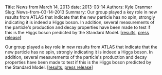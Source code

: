 Title: News from March 14, 2013
date: 2013-03-14
Authors: Kyle Cranmer
Slug: News-from-03-14-2013
Summary:  Our group played a key role in new results from ATLAS that indicate that the new particle has no spin, strongly indicating it is indeed a Higgs boson.  In addition, several measurements of the particle's production and decay properties have been made to test if this is the Higgs boson predicted by the Standard Model.  [<a href="https//twiki.cern.ch/twiki/bin/view/AtlasPublic/HiggsPublicResults">results<a>, <a href="http//press.web.cern.ch/press-releases/2013/03/new-results-indicate-particle-discovered-cern-higgs-boson">press release</a>]

 

 Our group played a key role in new results from ATLAS that indicate that the new particle has no spin, strongly indicating it is indeed a Higgs boson.  In addition, several measurements of the particle's production and decay properties have been made to test if this is the Higgs boson predicted by the Standard Model.  [<a href="https//twiki.cern.ch/twiki/bin/view/AtlasPublic/HiggsPublicResults">results<a>, <a href="http//press.web.cern.ch/press-releases/2013/03/new-results-indicate-particle-discovered-cern-higgs-boson">press release</a>]

 